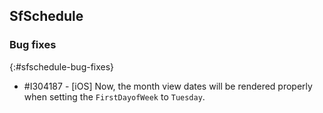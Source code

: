 ## SfSchedule

### Bug fixes
{:#sfschedule-bug-fixes}

* \#I304187  - [iOS] Now, the month view dates will be rendered properly when setting the `FirstDayofWeek` to `Tuesday`.
